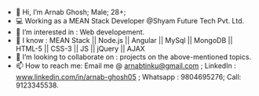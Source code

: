 - 👋 Hi, I’m Arnab Ghosh; Male; 28+;
- 💻 Working as a MEAN Stack Developer @Shyam Future Tech Pvt. Ltd.
- 👀 I’m interested in : Web developement.
- 🌱 I know : MEAN Stack || Node.js || Angular || MySql || MongoDB || HTML-5 || CSS-3 || JS || jQuery || AJAX
- 💞️ I’m looking to collaborate on : projects on the above-mentioned topics.
- 📫 How to reach me: 
        Email me @ arnabtinku@gmail.com ; 
        LinkedIn : www.linkedin.com/in/arnab-ghosh05 ; 
        Whatsapp : 9804695276; 
        Call: 9123345538.

<!---
R3d-Baron/R3d-Baron is a ✨ special ✨ repository because its `README.md` (this file) appears on your GitHub profile.
You can click the Preview link to take a look at your changes.
--->
